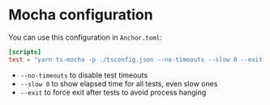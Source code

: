 # Mocha configuration

You can use this configuration in `Anchor.toml`:

```toml
[scripts]
test = "yarn ts-mocha -p ./tsconfig.json --no-timeouts --slow 0 --exit tests/**/*.ts"
```

- `--no-timeouts` to disable test timeouts
- `--slow 0` to show elapsed time for all tests, even slow ones
- `--exit` to force exit after tests to avoid process hanging
